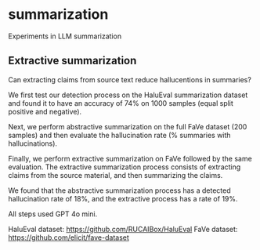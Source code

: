 # summarization
Experiments in LLM summarization

## Extractive summarization

Can extracting claims from source text reduce hallucentions in summaries?

We first test our detection process on the HaluEval summarization dataset and found it to have an accuracy of 74% on 1000 samples (equal split positive and negative).

Next, we perform abstractive summarization on the full FaVe dataset (200 samples) and then evaluate the hallucination rate (% summaries with hallucinations).

Finally, we perform extractive summarization on FaVe followed by the same evaluation.  The extractive summarization process consists of extracting claims from the source material, and then summarizing the claims.

We found that the abstractive summarization process has a detected hallucination rate of 18%, and the extractive process has a rate of 19%.  

All steps used GPT 4o mini.

HaluEval dataset: https://github.com/RUCAIBox/HaluEval
FaVe dataset: https://github.com/elicit/fave-dataset
